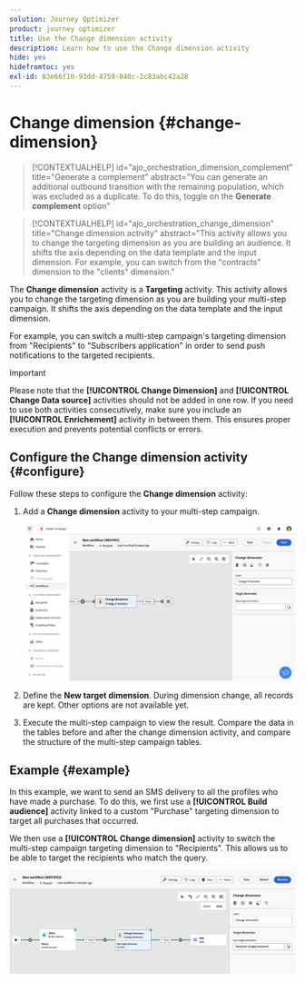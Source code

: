 ```yaml
---
solution: Journey Optimizer
product: journey optimizer
title: Use the Change dimension activity
description: Learn how to use the Change dimension activity
hide: yes
hidefromtoc: yes
exl-id: 83e66f10-93dd-4759-840c-2c83abc42a28
---
```

# Change dimension {#change-dimension}

>[!CONTEXTUALHELP]
>id="ajo_orchestration_dimension_complement"
>title="Generate a complement"
>abstract="You can generate an additional outbound transition with the remaining population, which was excluded as a duplicate. To do this, toggle on the **Generate complement** option"

>[!CONTEXTUALHELP]
>id="ajo_orchestration_change_dimension"
>title="Change dimension activity"
>abstract="This activity allows you to change the targeting dimension as you are building an audience. It shifts the axis depending on the data template and the input dimension. For example, you can switch from the "contracts" dimension to the "clients" dimension."

The **Change dimension** activity is a **Targeting** activity. This activity allows you to change the targeting dimension as you are building your multi-step campaign. It shifts the axis depending on the data template and the input dimension. 

For example, you can switch a multi-step campaign's targeting dimension from "Recipients" to "Subscribers application" in order to send push notifications to the targeted recipients.

>[!IMPORTANT]
>
>Please note that the **[!UICONTROL Change Dimension]** and **[!UICONTROL Change Data source]** activities should not be added in one row. If you need to use both activities consecutively, make sure you include an **[!UICONTROL Enrichement]** activity in between them. This ensures proper execution and prevents potential conflicts or errors.

## Configure the Change dimension activity {#configure}

Follow these steps to configure the **Change dimension** activity:

1. Add a **Change dimension** activity to your multi-step campaign.

   ![](../assets/workflow-change-dimension.png)

1. Define the **New target dimension**. During dimension change, all records are kept. Other options are not available yet. 

1. Execute the multi-step campaign to view the result. Compare the data in the tables before and after the change dimension activity, and compare the structure of the multi-step campaign tables.

## Example {#example}

In this example, we want to send an SMS delivery to all the profiles who have made a purchase. To do this, we first use a **[!UICONTROL Build audience]** activity linked to a custom "Purchase" targeting dimension to target all purchases that occurred.

We then use a **[!UICONTROL Change dimension]** activity to switch the multi-step campaign targeting dimension to "Recipients". This allows us to be able to target the recipients who match the query.

![](../assets/workflow-change-dimension-example.png)
